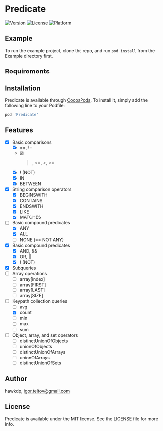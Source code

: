 # Predicate

[![Version](https://img.shields.io/cocoapods/v/Predicate.svg?style=flat)](https://cocoapods.org/pods/Predicate)
[![License](https://img.shields.io/cocoapods/l/Predicate.svg?style=flat)](https://cocoapods.org/pods/Predicate)
[![Platform](https://img.shields.io/cocoapods/p/Predicate.svg?style=flat)](https://cocoapods.org/pods/Predicate)

## Example

To run the example project, clone the repo, and run `pod install` from the Example directory first.

## Requirements

## Installation

Predicate is available through [CocoaPods](https://cocoapods.org). To install
it, simply add the following line to your Podfile:

```ruby
pod 'Predicate'
```

## Features

- [x] Basic comparisons
   - [x] ==, !=
   - [x] >, >=, <, <=
   - [x] ! (NOT)
   - [x] IN
   - [x] BETWEEN
- [x] String comparison operators
   - [x] BEGINSWITH
   - [x] CONTAINS
   - [x] ENDSWITH
   - [x] LIKE
   - [x] MATCHES
- [ ] Basic compound predicates
   - [x] ANY
   - [x] ALL
   - [ ] NONE (== NOT ANY)
- [x] Basic compound predicates
   - [x] AND, &&
   - [x] OR, ||
   - [x] ! (NOT)
- [x] Subqueries
- [ ] Array operations
   - [ ] array[index]
   - [ ] array[FIRST]
   - [ ] array[LAST]
   - [ ] array[SIZE]
- [ ] Keypath collection queries
   - [ ] avg
   - [x] count
   - [ ] min
   - [ ] max
   - [ ] sum
- [ ] Object, array, and set operators
   - [ ] distinctUnionOfObjects
   - [ ] unionOfObjects
   - [ ] distinctUnionOfArrays
   - [ ] unionOfArrays
   - [ ] distinctUnionOfSets

## Author

hawkdp, igor.teltov@gmail.com

## License

Predicate is available under the MIT license. See the LICENSE file for more info.
